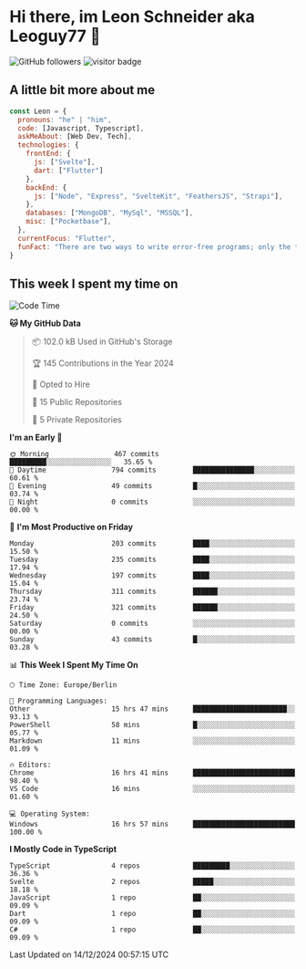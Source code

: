 # Hi there, im Leon Schneider aka Leoguy77 👋

![GitHub followers](https://img.shields.io/github/followers/leoguy77.svg?style=social&label=Followers) ![visitor badge](https://vbr.nathanchung.dev/badge?page_id=Leoguy77)

## A little bit more about me

```javascript
const Leon = {
  pronouns: "he" | "him",
  code: [Javascript, Typescript],
  askMeAbout: [Web Dev, Tech],
  technologies: {
    frontEnd: {
      js: ["Svelte"],
      dart: ["Flutter"]
    },
    backEnd: {
      js: ["Node", "Express", "SvelteKit", "FeathersJS", "Strapi"],
    },
    databases: ["MongoDB", "MySql", "MSSQL"],
    misc: ["Pocketbase"],
  },
  currentFocus: "Flutter",
  funFact: "There are two ways to write error-free programs; only the third one works"
}
```

## This week I spent my time on

<!--START_SECTION:waka-->
![Code Time](http://img.shields.io/badge/Code%20Time-355%20hrs%2026%20mins-blue)

**🐱 My GitHub Data** 

> 📦 102.0 kB Used in GitHub's Storage 
 > 
> 🏆 145 Contributions in the Year 2024
 > 
> 💼 Opted to Hire
 > 
> 📜 15 Public Repositories 
 > 
> 🔑 5 Private Repositories 
 > 
**I'm an Early 🐤** 

```text
🌞 Morning                467 commits         █████████░░░░░░░░░░░░░░░░   35.65 % 
🌆 Daytime                794 commits         ███████████████░░░░░░░░░░   60.61 % 
🌃 Evening                49 commits          █░░░░░░░░░░░░░░░░░░░░░░░░   03.74 % 
🌙 Night                  0 commits           ░░░░░░░░░░░░░░░░░░░░░░░░░   00.00 % 
```
📅 **I'm Most Productive on Friday** 

```text
Monday                   203 commits         ████░░░░░░░░░░░░░░░░░░░░░   15.50 % 
Tuesday                  235 commits         ████░░░░░░░░░░░░░░░░░░░░░   17.94 % 
Wednesday                197 commits         ████░░░░░░░░░░░░░░░░░░░░░   15.04 % 
Thursday                 311 commits         ██████░░░░░░░░░░░░░░░░░░░   23.74 % 
Friday                   321 commits         ██████░░░░░░░░░░░░░░░░░░░   24.50 % 
Saturday                 0 commits           ░░░░░░░░░░░░░░░░░░░░░░░░░   00.00 % 
Sunday                   43 commits          █░░░░░░░░░░░░░░░░░░░░░░░░   03.28 % 
```


📊 **This Week I Spent My Time On** 

```text
🕑︎ Time Zone: Europe/Berlin

💬 Programming Languages: 
Other                    15 hrs 47 mins      ███████████████████████░░   93.13 % 
PowerShell               58 mins             █░░░░░░░░░░░░░░░░░░░░░░░░   05.77 % 
Markdown                 11 mins             ░░░░░░░░░░░░░░░░░░░░░░░░░   01.09 % 

🔥 Editors: 
Chrome                   16 hrs 41 mins      █████████████████████████   98.40 % 
VS Code                  16 mins             ░░░░░░░░░░░░░░░░░░░░░░░░░   01.60 % 

💻 Operating System: 
Windows                  16 hrs 57 mins      █████████████████████████   100.00 % 
```

**I Mostly Code in TypeScript** 

```text
TypeScript               4 repos             █████████░░░░░░░░░░░░░░░░   36.36 % 
Svelte                   2 repos             █████░░░░░░░░░░░░░░░░░░░░   18.18 % 
JavaScript               1 repo              ██░░░░░░░░░░░░░░░░░░░░░░░   09.09 % 
Dart                     1 repo              ██░░░░░░░░░░░░░░░░░░░░░░░   09.09 % 
C#                       1 repo              ██░░░░░░░░░░░░░░░░░░░░░░░   09.09 % 
```




 Last Updated on 14/12/2024 00:57:15 UTC
<!--END_SECTION:waka-->
